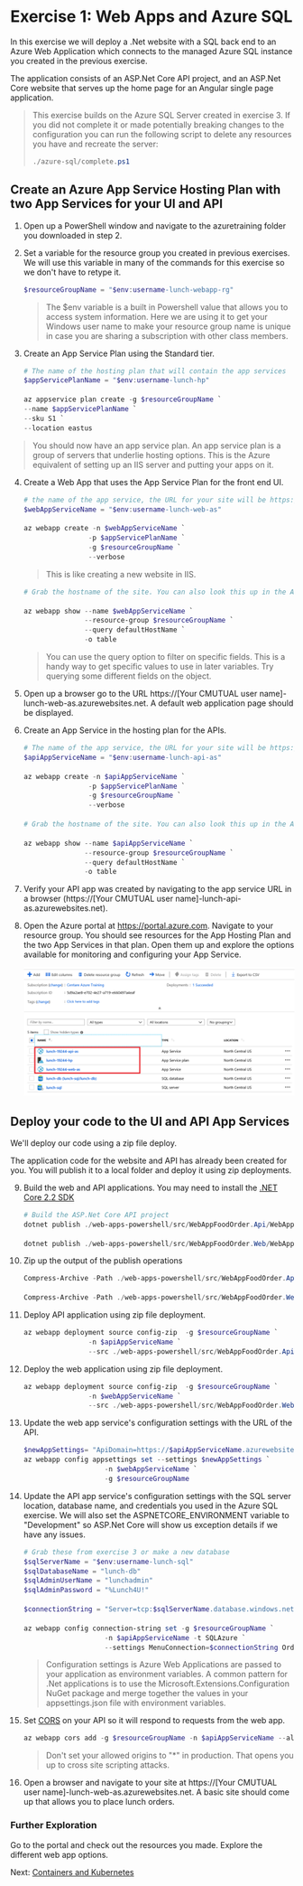 # Exercise 1: Web Apps and Azure SQL

In this exercise we will deploy a .Net website with a SQL back end to an Azure Web Application which connects to the managed Azure SQL instance you created in the previous exercise.

The application consists of an ASP.Net Core API project, and an ASP.Net Core website that serves up the home page for an Angular single page application.

> This exercise builds on the Azure SQL Server created in exercise 3. If you did not complete it or made potentially breaking changes to the configuration you can run the following script to delete any resources you have and recreate the server:
> ```powershell
> ./azure-sql/complete.ps1
> ```

## Create an Azure App Service Hosting Plan with two App Services for your UI and API

1. Open up a PowerShell window and navigate to the azuretraining folder you downloaded in step 2.

2. Set a variable for the resource group you created in previous exercises. We will use this variable in many of the commands for this exercise so we don't have to retype it.

    ```powershell
    $resourceGroupName = "$env:username-lunch-webapp-rg"
    ```

    > The $env variable is a built in Powershell value that allows you to access system information. Here we are using it to get your Windows user name to make your resource group name is unique in case you are sharing a subscription with other class members.

3. Create an App Service Plan using the Standard tier.

    ```powershell
    # The name of the hosting plan that will contain the app services
    $appServicePlanName = "$env:username-lunch-hp"

    az appservice plan create -g $resourceGroupName `
    --name $appServicePlanName `
    --sku S1 `
    --location eastus 
    ```

> You should now have an app service plan. An app service plan is a group of servers that underlie hosting options. This is the Azure equivalent of setting up an IIS server and putting your apps on it.

4. Create a Web App that uses the App Service Plan for the front end UI.

    ```powershell
    # the name of the app service, the URL for your site will be https://[app servicename].azurewebsites.net
    $webAppServiceName = "$env:username-lunch-web-as"

    az webapp create -n $webAppServiceName `
                    -p $appServicePlanName `
                    -g $resourceGroupName `
                    --verbose
    ```

    > This is like creating a new website in IIS.

    ```powershell
    # Grab the hostname of the site. You can also look this up in the Azure portal.

    az webapp show --name $webAppServiceName `
                   --resource-group $resourceGroupName `
                   --query defaultHostName `
                   -o table
    ```

    > You can use the query option to filter on specific fields. This is a handy way to get specific values to use in later variables. Try querying some different fields on the object.

5. Open up a browser go to the URL https://[Your CMUTUAL user name]-lunch-web-as.azurewebsites.net.  A default web application page should be displayed.

6. Create an App Service in the hosting plan for the APIs.

    ```powershell
    # The name of the app service, the URL for your site will be https://[app servicename].azurewebsites.net
    $apiAppServiceName = "$env:username-lunch-api-as"

    az webapp create -n $apiAppServiceName `
                    -p $appServicePlanName `
                    -g $resourceGroupName `
                    --verbose

    # Grab the hostname of the site. You can also look this up in the Azure portal.

    az webapp show --name $apiAppServiceName `
                   --resource-group $resourceGroupName `
                   --query defaultHostName `
                   -o table
    ```

7. Verify your API app was created by navigating to the app service URL in a browser (https://[Your CMUTUAL user name]-lunch-api-as.azurewebsites.net).

8. Open the Azure portal at https://portal.azure.com.  Navigate to your resource group.  You should see resources for the App Hosting Plan and the two App Services in that plan.  Open them up and explore the options available for monitoring and configuring your App Service.

    ![Web App Resources](images/web-apps-resource-group.png)

## Deploy your code to the UI and API App Services

We'll deploy our code using a zip file deploy.

The application code for the website and API has already been created for you. You will publish it to a local folder and deploy it using zip deployments.

9. Build the web and API applications. You may need to install the [.NET Core 2.2 SDK](https://dotnet.microsoft.com/download/visual-studio-sdks)

    ```powershell
    # Build the ASP.Net Core API project
    dotnet publish ./web-apps-powershell/src/WebAppFoodOrder.Api/WebAppFoodOrder.Api.csproj -o ./publish/webapi

    dotnet publish ./web-apps-powershell/src/WebAppFoodOrder.Web/WebAppFoodOrder.Web.csproj -o ./publish/webapp
    ```

10. Zip up the output of the publish operations

    ```powershell
    Compress-Archive -Path ./web-apps-powershell/src/WebAppFoodOrder.Api/publish/webapi/* -DestinationPath ./web-apps-powershell/src/WebAppFoodOrder.Api/publish/webappapi.zip -Force

    Compress-Archive -Path ./web-apps-powershell/src/WebAppFoodOrder.Web/publish/webapp/* -DestinationPath ./web-apps-powershell/src/WebAppFoodOrder.Web/publish/webappweb.zip -Force
    ```

11. Deploy API application using zip file deployment.

    ```powershell
    az webapp deployment source config-zip  -g $resourceGroupName `
                    -n $apiAppServiceName `
                    --src ./web-apps-powershell/src/WebAppFoodOrder.Api/publish/webappapi.zip
    ```

12. Deploy the web application using zip file deployment.

    ```powershell
    az webapp deployment source config-zip  -g $resourceGroupName `
                    -n $webAppServiceName `
                    --src ./web-apps-powershell/src/WebAppFoodOrder.Web/publish/webappweb.zip
    ```

13. Update the web app service's configuration settings with the URL of the API.

    ```powershell
    $newAppSettings= "ApiDomain=https://$apiAppServiceName.azurewebsites.net"
    az webapp config appsettings set --settings $newAppSettings `
                        -n $webAppServiceName `
                        -g $resourceGroupName

    ```

14. Update the API app service's configuration settings with the SQL server location, database name, and credentials you used in the Azure SQL exercise. We will also set the ASPNETCORE_ENVIRONMENT variable to "Development" so ASP.Net Core will show us exception details if we have any issues.

    ```powershell
    # Grab these from exercise 3 or make a new database
    $sqlServerName = "$env:username-lunch-sql"
    $sqlDatabaseName = "lunch-db"
    $sqlAdminUserName = "lunchadmin"
    $sqlAdminPassword = "%Lunch4U!"

    $connectionString = "Server=tcp:$sqlServerName.database.windows.net,1433;Initial Catalog=$sqlDatabaseName;Persist Security Info=False;User ID=$sqlAdminUserName;Password=$sqlAdminPassword;MultipleActiveResultSets=False;Encrypt=True;TrustServerCertificate=False;Connection Timeout=30;"

    az webapp config connection-string set -g $resourceGroupName `
                        -n $apiAppServiceName -t SQLAzure `
                        --settings MenuConnection=$connectionString OrderConnection=$connectionString
    ```
    > Configuration settings is Azure Web Applications are passed to your application as environment variables.  A common pattern for .Net applications is to use the Microsoft.Extensions.Configuration NuGet package and merge together the values in your appsettings.json file with environment variables.

15. Set [CORS](https://docs.microsoft.com/en-us/rest/api/storageservices/cross-origin-resource-sharing--cors--support-for-the-azure-storage-services) on your API so it will respond to requests from the web app. 

    ```powershell
    az webapp cors add -g $resourceGroupName -n $apiAppServiceName --allowed-origins '*'
    ```

    > Don't set your allowed origins to "*" in production. That opens you up to cross site scripting attacks.

16. Open a browser and navigate to your site at https://[Your CMUTUAL user name]-lunch-web-as.azurewebsites.net.  A basic site should come up that allows you to place lunch orders.

### Further Exploration
Go to the portal and check out the resources you made. Explore the different web app options.

Next: [Containers and Kubernetes](05-containers-kubernetes.md)
